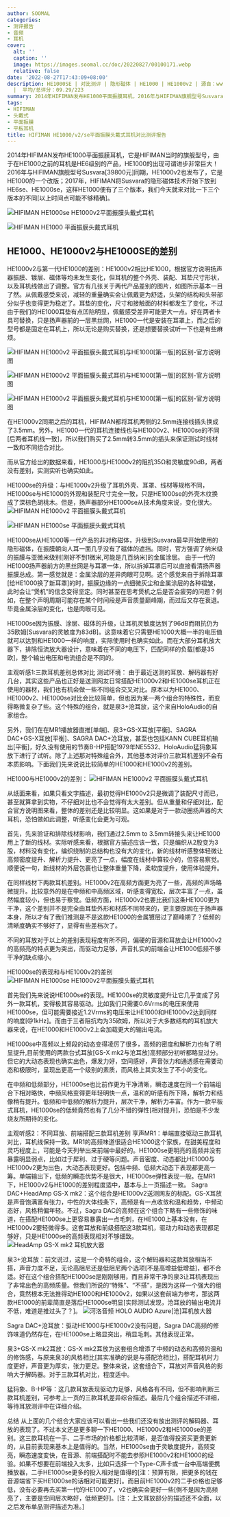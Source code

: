 ```yaml
---
author: SOOMAL
categories:
- 测评报告
- 音频
- 耳机
cover:
  alt: ''
  caption: ''
  image: https://images.soomal.cc/doc/20220827/00100171.webp
  relative: false
date: '2022-08-27T17:43:09+08:00'
description: HE1000SE | 对比测评 | 隐形磁体 | HE1000 | HE1000v2 | 源自：www.soomal.com | 版权：原创
  |  平均/总评分：09.29/223
summary: 2014年HIFIMAN发布HE1000平面振膜耳机，2016年与HIFIMAN旗舰型号Susvara同期，HE1000v2也发布了，它是HE1000的一个改版；2017年，HIFIMAN将Susvara的隐形磁体技术开始下放到HE6se、HE1000se，这样HE1000便有了三个版本。下面我们来对比下它们的表现。
tags:
- HIFIMAN
- 头戴式
- 平面振膜
- 平板耳机
title: HIFIMAN HE1000/v2/se平面振膜头戴式耳机对比测评报告
---
```


2014年HIFIMAN发布HE1000平面振膜耳机，它是HIFIMAN当时的旗舰型号，由于在HE1000之前的耳机是HE6级别的产品，HE1000的出现可谓进步非常巨大！2016年与HIFIMAN旗舰型号Susvara[39800元]同期，HE1000v2也发布了，它是HE1000的一个改版；2017年，HIFIMAN将Susvara的隐形磁体技术开始下放到HE6se、HE1000se，这样HE1000便有了三个版本，我们今天就来对比一下三个版本的不同[以上时间点可能不够精确]。



![HIFIMAN HE1000se HE1000v2平面振膜头戴式耳机](https://images.soomal.cc/doc/20220820/00099968_01.webp)



![HIFIMAN HE1000 平面振膜头戴式耳机](https://images.soomal.cc/doc/20220827/00100170_01.webp)



## HE1000、HE1000v2与HE1000SE的差别



HE1000v2与第一代HE1000的差别：HE1000v2相比HE1000，根据官方说明扬声器振膜、镀层、磁体等均未发生变化，但耳机的整个外壳、装配、耳垫尺寸形状，以及耳机线做出了调整。官方有几张关于两代产品差别的图片，如图所示基本一目了然。从佩戴感受来说，减轻的重量确实会让佩戴更为舒适，头架的结构和头带部分似乎也变得更为稳定了。耳垫的变化，尺寸和接触面的材料都发生了变化，不过由于我们的HE1000耳垫有点凹陷明显，佩戴感受差异可能更大一点。好在两者卡具可替换，只是扬声器前的一层黑丝网，HE1000一代是安装在耳罩上，而之后的型号都是固定在耳机上，所以无论是购买替换，还是想要替换试听一下也是有些麻烦。



![HIFIMAN HE1000v2 平面振膜头戴式耳机与HE1000[第一版]的区别-官方说明图](https://images.soomal.cc/doc/20220825/00100101.webp)



![HIFIMAN HE1000v2 平面振膜头戴式耳机与HE1000[第一版]的区别-官方说明图](https://images.soomal.cc/doc/20220825/00100102.webp)



![HIFIMAN HE1000v2 平面振膜头戴式耳机与HE1000[第一版]的区别-官方说明图](https://images.soomal.cc/doc/20220825/00100103.webp)



在HE1000v2同期之后的耳机，HIFIMAN都将耳机两侧的2.5mm连接线插头换成了3.5mm。另外，HE1000一代的耳机连接线也与HE1000v2、HE1000se的不同[后两者耳机线一致]，所以我们购买了2.5mm转3.5mm的插头来保证测试时线材一致和不同组合对比。



而从官方给出的数据来看，HE1000与HE1000v2的阻抗35Ω和灵敏度90dB，两者没有差别，实测实听也确实如此。

HE1000se的升级：与HE1000v2升级了耳机外壳、耳罩、线材等规格不同，HE1000se与HE1000的外观和装配尺寸完全一致，只是HE1000se的外壳木纹换成了深棕色胡桃木。但是，扬声器部分HE1000se从技术角度来说，变化很大。
![HIFIMAN HE1000v2 平面振膜头戴式耳机](https://images.soomal.cc/doc/20220820/00099957_01.webp)




![HIFIMAN HE1000se 平面振膜头戴式耳机](https://images.soomal.cc/doc/20220820/00099966_01.webp)




HE1000se从HE1000等一代产品的非对称磁体，升级到Susvara最早开始使用的隐形磁体，在振膜朝向人耳一面几乎没有了磁体的遮挡。同时，官方强调了纳米级的振膜与亚微米级别[刚好不到1微米,可能是几百纳米]的金属涂层。
由于一代的HE1000扬声器前方的黑丝网是与耳罩一体，所以拆掉耳罩后可以直接看清扬声器振膜总成。第一感觉就是：金属涂层的差异肉眼可见啊。这个感觉来自于拆除耳罩[给HE1000换了新耳罩]的时，振膜边缘的一点细微灰尘和金属涂层的各种褶皱，此时会让“煲机”的信念变得坚定。同时甚至在思考煲机之后是否会疲劳的问题？例如，在整个声明周期可能存在某个时间段是声音质量巅峰期，而过后又存在衰退。毕竟金属涂层的变化，也是肉眼可见。

HE1000se因为振膜、涂层、磁体的升级，让耳机灵敏度达到了96dB而阻抗仍为35欧姆[Susvara的灵敏度为83dB]。这意味着它只需要HE1000大概一半的电压值就可以达到和HE1000一样的响度，实际使用时也确实如此。而在大部分耳机放大器下，排除恒流放大器设计，意味着在不同的电压下，匹配同样的负载[都是35欧]，整个输出电压和电流组合是不同的。

主观听感1:三款耳机差别总体对比
测试环境：
由于最近送测的耳放、解码器有好几台，其实这些产品也正好是送测网友日常搭配HE1000v2和HE1000se耳机正在使用的器材，我们也有机会做一些不同组合交叉对比。原本以为HE1000、HE1000v2、HE1000se对比会比较简单，但也因为某一两个组合的特殊性，而变得略微复杂了些。这个特殊的组合，就是泉3+沧耳放，这个来自HoloAudio的自家组合。

另外，我们在在MR1播放器直推[单端]、泉3+GS-X耳放[平衡]、SAGRA DAC+GS-X耳放[平衡]、SAGRA DAC+沧耳放，甚至也包括KANN CUBE耳机输出[平衡]，好久没有使用的节奏B-HP搭配1979年NE5532、HoloAudio猛犸象耳放下进行了试听。除了上述那对特殊组合外，其他基本对评价三款耳机差别不会有本质影响。下面我们先来说说比较简单的HE1000和HE1000v2的差别。

HE1000与HE1000v2的差别：
![HIFIMAN HE1000v2 平面振膜头戴式耳机](https://images.soomal.cc/doc/20220820/00099958.webp)




从纸面来看，如果只看文字描述，最初觉得HE1000v2只是微调了装配尺寸而已，甚至就算拿到实物，不仔细对比也不会觉得有太大差别。但从重量和仔细对比，配合官方说明图来看，整体的差别还是比较明显。这如果是对于一款动圈扬声器的大耳机，恐怕做如此调整，听感变化会更为可观。

首先，先来验证和排除线材影响，我们通过2.5mm to 3.5mm转接头来让HE1000用上了新的线材。实际听感来看，根据官方描述应该一致，只是编织从2股变为3股，材料没有变化，编织绕制的总结构也没有大的变化，新的线材听感整体轻微让高频密度提升、解析力提升、更亮了一点，幅度在线材中算较小的，但容易察觉。顺便说一句，新线材的外层包裹也让整体重量下降，柔软度提升，使用体验提升。

在同样线材下两款耳机差别。HE1000v2在高频方面更为亮了一些，高频的声场略微提升。比较意外的是在中频和中高频区域，听感变得宽松，层次丰富了一点，虽然幅度较小，但也易于察觉。低频方面，HE1000v2也要比我们这条HE1000更为干净，这个差别并不是完全由耳垫外形和材质不同带来的，更主要原因在于扬声器本身，所以才有了我们推测是不是这款HE1000的金属镀层过了巅峰期了？低频的清晰度确实不够好了，显得有些差档次了。

不同的耳放对于以上的差别表现程度有所不同，偏硬的音源和耳放会让HE1000v2的高频亮的特点更为突出，而驱动力足够，声音扎实的前端会让HE1000低频不够干净的缺点缩小。

HE1000se的表现和与HE1000v2的差别
![HIFIMAN HE1000se HE1000v2平面振膜头戴式耳机](https://images.soomal.cc/doc/20220820/00099970.webp)




首先我们先来说说HE1000se的表现。HE1000se的灵敏度提升让它几乎变成了另外一款耳机，变得极其容易驱动。比如我们只需要0.6Vrms的电压来使用HE1000se，但可能需要接近1.2Vrms的电压来让HE1000和HE1000v2达到同样的响度[@1kHz]。而由于三者阻抗均为35欧姆，所以对于大多数结构的耳机放大器来说，在HE1000和HE1000v2上会加载更大的输出电流。

HE1000se中高频以上频段的动态变得凌厉了很多，高频的密度和解析力也有了明显提升,目前使用的两款台式耳放[GS-X mk2与沧耳放]高频部分初听都略显过分。但它的大动态表现也确实出色，爆发力好，空间感好，声音张力和通透感在需要动态和极限时，呈现出更高一个级别的素质，而风格上其实发生了不小的变化。

在中频和低频部分，HE1000se也比前作更为干净清晰，瞬态速度在同一个前端组合下相对略快，中频风格变得更年轻明快一点，温和的听感有所下降，解析力和结像稍有提升。低频和中低频的解析力提升，层次干净，解析力丰富。作为一款平板式耳机，HE1000se的低频竟然也有了几分不错的弹性[相对提升]，恐怕是不少发烧友所期待的变化。

主观听感2：不同耳放、前端搭配三款耳机差别
享声MR1：单端直接驱动三款耳机对比，耳机线保持一致。MR1的高频味道很适合HE1000这个家族，在甜美程度和灵巧程度上，可能是今天列举出来前端中最好的。HE1000se更明亮的高频并没有暴露明显弱点，比如过于犀利、过于硬等问题。声音密度、动态都比HE1000与HE1000v2更为出色，大动态表现更好。包括中频、低频大动态下表现都更高一筹。单端输出下，低频的瞬态优势不是很大，HE1000se弹性表现一般。在MR1下，HE1000v2与HE1000的差别程度适中，基本与上一页描述一致。
Sagra DAC+HeadAmp GS-X mk2：这个组合是HE1000v2送测网友的标配。GS-X耳放是声音饱满富有张力，中性的大体线条下，高频是有一点收敛和温和趋势，中频动态好，风格稍偏年轻。不过，Sagra DAC的高频在这个组合下略有一些修饰的味道，在搭配HE1000se上更容易暴露出一点毛刺，在HE1000上基本没有，在HE1000v2要轻微得多。这套耳放和前级搭配这3款耳机，驱动力和动态表现都足够好，只是HE1000se的高频表现相对不够细致。
![HeadAmp GS-X mk2 耳机放大器](https://images.soomal.cc/doc/20220825/00100056.webp)




泉3+沧耳放：前文说过，这是一个奇特的组合，这个解码器和这款耳放相当不搭，声音力度不足，无论高阻尼还是低阻尼两个选项[不是高增益低增益]，都不合适。好在这个组合搭配HE1000se是刚刚够用，而且非常干净的泉3让耳机表现出了非常出色的高频质量。但我们所说的“特殊”、“不搭”，是因为这样一个强大的组合，竟然根本无法推得动HE1000和HE1000v2，如果以这套前端为参考，那这两款HE1000的前辈简直是落后HE1000se明显[实际测试发现，沧耳放的输出电流并不低，难道是推过头了？]。
![河洛音频 HOLO AUDIO Azure[沧]耳机放大器](https://images.soomal.cc/doc/20220825/00100080.webp)




Sagra DAC+沧耳放：驱动HE1000与HE1000v2没有问题，Sagra DAC高频的修饰味道仍然存在，在HE1000se上略显突出，稍显毛刺。其他表现正常。

泉3+GS-X mk2耳放：GS-X mk2耳放为这套组合增添了中频的动态和高频的温和的修饰感，与原来泉3的风格相比[其实准确的说是与搭配沧相比]，搭配耳机时力度更好，声音更为厚实，张力更足。整体来说，这套组合下，耳放对声音风格的影响大于解码器。对于三款耳机对比，程度适中。

猛犸象、B-HP等：这几款耳放表现驱动力足够，风格各有不同，但不影响判断三款耳机差别，可参考上一页的三款耳机差异综合描述。最后几个组合描述不详细，等待耳放测评中在详细介绍。

总结
从上面的几个组合大家应该可以看出一些我们还没有放出测评的解码器、耳放的表现了。不过本文还是更多聊一下HE1000、HE1000v2和HE1000se的差别。这三款耳机在一手、二手市场的价格都比较清晰，是否值得投资买更贵更新的，从目前表现来基本上是值得的。当然，HE1000se由于灵敏度提升，高频变亮，瞬态速度变快，在音源、前端搭配时不能去参照HE1000v2和HE1000的经验。如果不想要在前端投入太多，比如只选择一个Type-C声卡或一台中高端便携播放器，二手HE1000se更多的投入相对是值得的[注：预算有限，把更多的钱在音源端省下买HE1000se的话相对可能更好]。而目前HE1000v2的二手价格也足够低，没有必要再去买第一代的HE1000了，v2也确实会更好一些[倒不是因为高频亮了，主要是空间层次略好，低频更好]。[注：上文耳放部分的描述还不全面，以之后发布单品测评描述为准。]